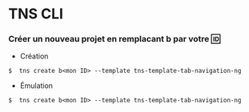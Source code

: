 # TNS CLI

### Créer un nouveau projet en remplacant b<mon ID> par votre :id:

* Création

```
$  tns create b<mon ID> --template tns-template-tab-navigation-ng
```

* Émulation

```
$  tns create b<mon ID> --template tns-template-tab-navigation-ng
```

